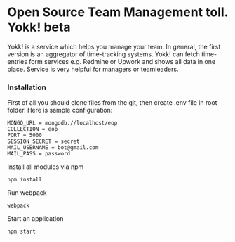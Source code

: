 # Open Source Team Management toll. Yokk! beta
 
Yokk! is a service which helps you manage your team. In general, the first version is an aggregator of time-tracking systems. Yokk! can fetch time-entries form services e.g. Redmine or Upwork and shows all data in one place. Service is very helpful for managers or teamleaders.

### Installation
First of all you should clone files from the git, then create .env file in root folder. Here is sample configuration:

    MONGO_URL = mongodb://localhost/eop
    COLLECTION = eop
    PORT = 5000
    SESSION_SECRET = secret
    MAIL_USERNAME = bot@gmail.com
    MAIL_PASS = password

Install all modules via npm

    npm install

Run webpack 

    webpack

Start an application

    npm start
